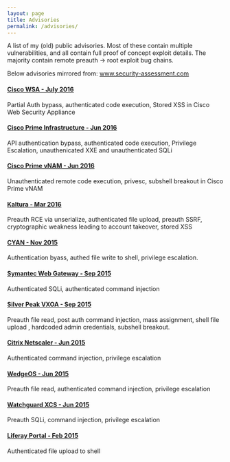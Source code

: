 ```yaml
---
layout: page
title: Advisories
permalink: /advisories/
---
```


A list of my (old) public advisories. Most of these contain multiple vulnerabilities, and all contain full proof of concept exploit details. The majority contain remote preauth -> root exploit bug chains.


Below advisories mirrored from: www.security-assessment.com
#### [Cisco WSA - July 2016](https://web.archive.org/web/20171011143514/https://security-assessment.com/files/documents/advisory/Cisco-WSA-Advisory-release.pdf)
Partial Auth bypass, authenticated code execution, Stored XSS in Cisco Web Security Appliance

#### [Cisco Prime Infrastructure - Jun 2016](https://security-assessment.com/files/documents/advisory/Cisco-Prime-Infrastructure-Release.pdf)
API authentication bypass, authenticated code execution, Privilege Escalation, unauthenicated XXE and unauthenticated SQLi

#### [Cisco Prime vNAM - Jun 2016](https://security-assessment.com/files/documents/advisory/Cisco-Prime-vNam.pdf)
Unauthenticated remote code execution, privesc, subshell breakout in Cisco Prime vNAM

#### [Kaltura - Mar 2016](https://security-assessment.com/files/documents/advisory/Kaltura-Multiple-Vulns.pdf)
Preauth RCE via unserialize, authenticated file upload, preauth SSRF, cryptographic weakness leading to account takeover, stored XSS

#### [CYAN - Nov 2015](https://security-assessment.com/files/documents/advisory/Cyan%20Secure%20Web%20-%20Multiple%20Vulnerabilities.pdf)
Authentication byass, authed file write to shell, privilege escalation.

#### [Symantec Web Gateway - Sep 2015](https://security-assessment.com/files/documents/advisory/Symantec-advisory-Final.pdf)
Authenticated SQLi, authenticated command injection

#### [Silver Peak VXOA - Sep 2015](https://security-assessment.com/files/documents/advisory/Silverpeak-Advisory-Final.pdf)
Preauth file read, post auth command injection, mass assignment, shell file upload , hardcoded admin credentials, subshell breakout.

#### [Citrix Netscaler - Jun 2015](https://security-assessment.com/files/documents/advisory/Citrix-Netscaler-Final.pdf)
Authenticated command injection, privilege escalation

#### [WedgeOS - Jun 2015](https://security-assessment.com/files/documents/advisory/WedgeOS-Final.pdf)
Preauth file read, authenticated command injection, privilege escalation

#### [Watchguard XCS - Jun 2015](https://security-assessment.com/files/documents/advisory/Watchguard-XCS-final.pdf)
Preauth SQLi, command injection, privilege escalation

#### [Liferay Portal - Feb 2015](https://security-assessment.com/files/documents/advisory/LR-file-upload.pdf)
Authenticated file upload to shell
